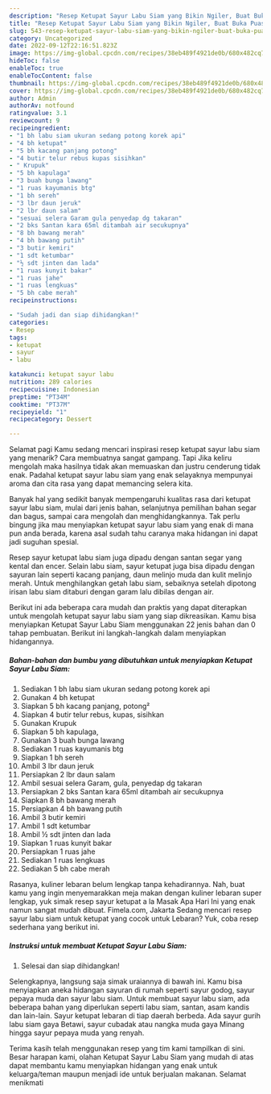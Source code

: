 ```yaml
---
description: "Resep Ketupat Sayur Labu Siam yang Bikin Ngiler, Buat Buka Puasa}"
title: "Resep Ketupat Sayur Labu Siam yang Bikin Ngiler, Buat Buka Puasa}"
slug: 543-resep-ketupat-sayur-labu-siam-yang-bikin-ngiler-buat-buka-puasa
category: Uncategorized
date: 2022-09-12T22:16:51.823Z
image: https://img-global.cpcdn.com/recipes/38eb489f4921de0b/680x482cq70/ketupat-sayur-labu-siam-foto-resep-utama.jpg
hideToc: false
enableToc: true
enableTocContent: false
thumbnail: https://img-global.cpcdn.com/recipes/38eb489f4921de0b/680x482cq70/ketupat-sayur-labu-siam-foto-resep-utama.jpg
cover: https://img-global.cpcdn.com/recipes/38eb489f4921de0b/680x482cq70/ketupat-sayur-labu-siam-foto-resep-utama.jpg
author: Admin
authorAv: notfound
ratingvalue: 3.1
reviewcount: 9
recipeingredient:
- "1 bh labu siam ukuran sedang potong korek api"
- "4 bh ketupat"
- "5 bh kacang panjang potong"
- "4 butir telur rebus kupas sisihkan"
- " Krupuk"
- "5 bh kapulaga"
- "3 buah bunga lawang"
- "1 ruas kayumanis btg"
- "1 bh sereh"
- "3 lbr daun jeruk"
- "2 lbr daun salam"
- "sesuai selera Garam gula penyedap dg takaran"
- "2 bks Santan kara 65ml ditambah air secukupnya"
- "8 bh bawang merah"
- "4 bh bawang putih"
- "3 butir kemiri"
- "1 sdt ketumbar"
- "½ sdt jinten dan lada"
- "1 ruas kunyit bakar"
- "1 ruas jahe"
- "1 ruas lengkuas"
- "5 bh cabe merah"
recipeinstructions:

- "Sudah jadi dan siap dihidangkan!"
categories:
- Resep
tags:
- ketupat
- sayur
- labu

katakunci: ketupat sayur labu 
nutrition: 289 calories
recipecuisine: Indonesian
preptime: "PT34M"
cooktime: "PT37M"
recipeyield: "1"
recipecategory: Dessert

---
```



Selamat pagi Kamu sedang mencari inspirasi resep ketupat sayur labu siam yang menarik? Cara membuatnya sangat gampang. Tapi Jika keliru mengolah maka hasilnya tidak akan memuaskan dan justru cenderung tidak enak. Padahal ketupat sayur labu siam yang enak selayaknya mempunyai aroma dan cita rasa yang dapat memancing selera kita.


Banyak hal yang sedikit banyak mempengaruhi kualitas rasa dari ketupat sayur labu siam, mulai dari jenis bahan, selanjutnya pemilihan bahan segar dan bagus, sampai cara mengolah dan menghidangkannya. Tak perlu bingung jika mau menyiapkan ketupat sayur labu siam yang enak di mana pun anda berada, karena asal sudah tahu caranya maka hidangan ini dapat jadi suguhan spesial.

Resep sayur ketupat labu siam juga dipadu dengan santan segar yang kental dan encer. Selain labu siam, sayur ketupat juga bisa dipadu dengan sayuran lain seperti kacang panjang, daun melinjo muda dan kulit melinjo merah. Untuk menghilangkan getah labu siam, sebaiknya setelah dipotong irisan labu siam ditaburi dengan garam lalu dibilas dengan air.


Berikut ini ada beberapa cara mudah dan praktis yang dapat diterapkan untuk mengolah ketupat sayur labu siam yang siap dikreasikan. Kamu bisa menyiapkan Ketupat Sayur Labu Siam menggunakan 22 jenis bahan dan 0 tahap pembuatan. Berikut ini langkah-langkah dalam menyiapkan hidangannya.

<!--inarticleads1-->

##### Bahan-bahan dan bumbu yang dibutuhkan untuk menyiapkan Ketupat Sayur Labu Siam:

1. Sediakan 1 bh labu siam ukuran sedang potong korek api
1. Gunakan 4 bh ketupat
1. Siapkan 5 bh kacang panjang, potong²
1. Siapkan 4 butir telur rebus, kupas, sisihkan
1. Gunakan  Krupuk
1. Siapkan 5 bh kapulaga,
1. Gunakan 3 buah bunga lawang
1. Sediakan 1 ruas kayumanis btg
1. Siapkan 1 bh sereh
1. Ambil 3 lbr daun jeruk
1. Persiapkan 2 lbr daun salam
1. Ambil sesuai selera Garam, gula, penyedap dg takaran
1. Persiapkan 2 bks Santan kara 65ml ditambah air secukupnya
1. Siapkan 8 bh bawang merah
1. Persiapkan 4 bh bawang putih
1. Ambil 3 butir kemiri
1. Ambil 1 sdt ketumbar
1. Ambil ½ sdt jinten dan lada
1. Siapkan 1 ruas kunyit bakar
1. Persiapkan 1 ruas jahe
1. Sediakan 1 ruas lengkuas
1. Sediakan 5 bh cabe merah


Rasanya, kuliner lebaran belum lengkap tanpa kehadirannya. Nah, buat kamu yang ingin menyemarakkan meja makan dengan kuliner lebaran super lengkap, yuk simak resep sayur ketupat a la Masak Apa Hari Ini yang enak namun sangat mudah dibuat. Fimela.com, Jakarta Sedang mencari resep sayur labu siam untuk ketupat yang cocok untuk Lebaran? Yuk, coba resep sederhana yang berikut ini. 

<!--inarticleads2-->

##### Instruksi untuk membuat Ketupat Sayur Labu Siam:


1. Selesai dan siap dihidangkan!

Selengkapnya, langsung saja simak uraiannya di bawah ini. Kamu bisa menyiapkan aneka hidangan sayuran di rumah seperti sayur godog, sayur pepaya muda dan sayur labu siam. Untuk membuat sayur labu siam, ada beberapa bahan yang diperlukan seperti labu siam, santan, asam kandis dan lain-lain. Sayur ketupat lebaran di tiap daerah berbeda. Ada sayur gurih labu siam gaya Betawi, sayur cubadak atau nangka muda gaya Minang hingga sayur pepaya muda yang renyah. 

Terima kasih telah menggunakan resep yang tim kami tampilkan di sini. Besar harapan kami, olahan Ketupat Sayur Labu Siam yang mudah di atas dapat membantu kamu menyiapkan hidangan yang enak untuk keluarga/teman maupun menjadi ide untuk berjualan makanan. Selamat menikmati
